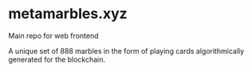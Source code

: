 # metamarbles.xyz

Main repo for web frontend

A unique set of 888 marbles in the form of playing cards algorithmically generated for the blockchain.

